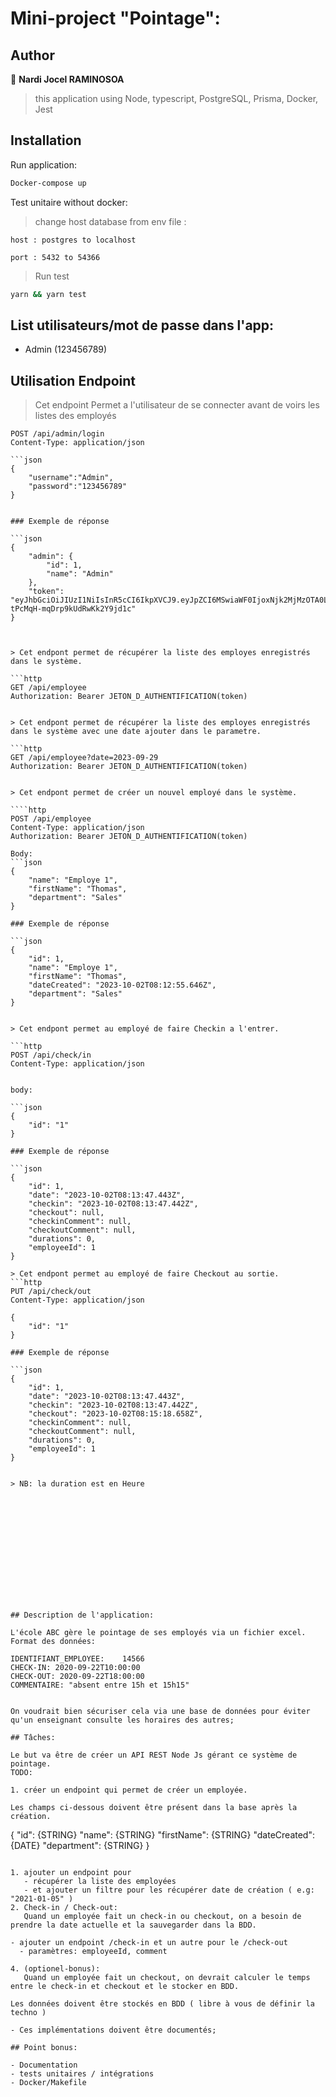 # Mini-project "Pointage":

## Author

👤 **Nardi Jocel RAMINOSOA**

> this application using Node, typescript, PostgreSQL, Prisma, Docker, Jest

## Installation

Run application:

```sh
Docker-compose up
```

Test unitaire without docker:

> change host database from env file :

```
host : postgres to localhost
```

```
port : 5432 to 54366
```

> Run test

```sh
yarn && yarn test
```

## List utilisateurs/mot de passe dans l'app:

- Admin (123456789)

## Utilisation Endpoint

> Cet endpoint Permet a l'utilisateur de se connecter avant de voirs les listes des employés

`````http
POST /api/admin/login
Content-Type: application/json

```json
{
    "username":"Admin",
    "password":"123456789"
}


### Exemple de réponse

```json
{
    "admin": {
        "id": 1,
        "name": "Admin"
    },
    "token": "eyJhbGciOiJIUzI1NiIsInR5cCI6IkpXVCJ9.eyJpZCI6MSwiaWF0IjoxNjk2MjMzOTA0LCJleHAiOjE2OTYzMjAzMDR9.F5yK1RjMy_6TMl5-tPcMqH-mqDrp9kUdRwKk2Y9jd1c"
}



> Cet endpont permet de récupérer la liste des employes enregistrés dans le système.

```http
GET /api/employee
Authorization: Bearer JETON_D_AUTHENTIFICATION(token)


> Cet endpont permet de récupérer la liste des employes enregistrés dans le système avec une date ajouter dans le parametre.

```http
GET /api/employee?date=2023-09-29
Authorization: Bearer JETON_D_AUTHENTIFICATION(token)


> Cet endpont permet de créer un nouvel employé dans le système.

````http
POST /api/employee
Content-Type: application/json
Authorization: Bearer JETON_D_AUTHENTIFICATION(token)

Body:
```json
{
    "name": "Employe 1",
    "firstName": "Thomas",
    "department": "Sales"
}

### Exemple de réponse

```json
{
    "id": 1,
    "name": "Employe 1",
    "firstName": "Thomas",
    "dateCreated": "2023-10-02T08:12:55.646Z",
    "department": "Sales"
}


> Cet endpont permet au employé de faire Checkin a l'entrer.

```http
POST /api/check/in
Content-Type: application/json


body:

```json
{
    "id": "1"
}

### Exemple de réponse

```json
{
    "id": 1,
    "date": "2023-10-02T08:13:47.443Z",
    "checkin": "2023-10-02T08:13:47.442Z",
    "checkout": null,
    "checkinComment": null,
    "checkoutComment": null,
    "durations": 0,
    "employeeId": 1
}

> Cet endpont permet au employé de faire Checkout au sortie.
```http
PUT /api/check/out
Content-Type: application/json

{
    "id": "1"
}

### Exemple de réponse

```json
{
    "id": 1,
    "date": "2023-10-02T08:13:47.443Z",
    "checkin": "2023-10-02T08:13:47.442Z",
    "checkout": "2023-10-02T08:15:18.658Z",
    "checkinComment": null,
    "checkoutComment": null,
    "durations": 0,
    "employeeId": 1
}


> NB: la duration est en Heure














## Description de l'application:

L'école ABC gère le pointage de ses employés via un fichier excel.
Format des données:

`````

    IDENTIFIANT_EMPLOYEE:    14566
    CHECK-IN: 2020-09-22T10:00:00
    CHECK-OUT: 2020-09-22T18:00:00
    COMMENTAIRE: "absent entre 15h et 15h15"

```

On voudrait bien sécuriser cela via une base de données pour éviter qu'un enseignant consulte les horaires des autres;

## Tâches:

Le but va être de créer un API REST Node Js gérant ce système de pointage.
TODO:

1. créer un endpoint qui permet de créer un employée.

Les champs ci-dessous doivent être présent dans la base après la création.

```

{
"id": {STRING}
"name": {STRING}
"firstName": {STRING}
"dateCreated": {DATE}
"department": {STRING}
}

```

1. ajouter un endpoint pour
   - récupérer la liste des employées
   - et ajouter un filtre pour les récupérer date de création ( e.g: "2021-01-05" )
2. Check-in / Check-out:
   Quand un employée fait un check-in ou checkout, on a besoin de prendre la date actuelle et la sauvegarder dans la BDD.

- ajouter un endpoint /check-in et un autre pour le /check-out
  - paramètres: employeeId, comment

4. (optionel-bonus):
   Quand un employée fait un checkout, on devrait calculer le temps entre le check-in et checkout et le stocker en BDD.

Les données doivent être stockés en BDD ( libre à vous de définir la techno )

- Ces implémentations doivent être documentés;

## Point bonus:

- Documentation
- tests unitaires / intégrations
- Docker/Makefile
```
